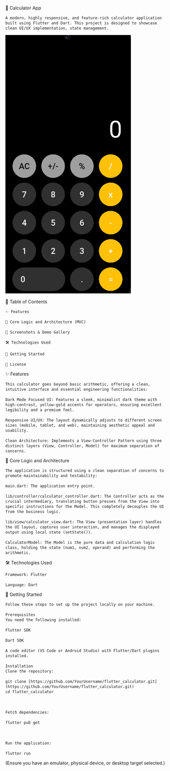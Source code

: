 🧮 Calculator App

    A modern, highly responsive, and feature-rich calculator application built using Flutter and Dart. This project is designed to showcase clean UI/UX implementation, state management. 


![Calculator Screenshot](assets/screenshot.png)


📑 Table of Contents

    ✨ Features
    
    🧠 Core Logic and Architecture (MVC)
    
    📸 Screenshots & Demo Gallery
    
    🛠️ Technologies Used
    
    🚀 Getting Started
    
    📜 License

✨ Features

    This calculator goes beyond basic arithmetic, offering a clean, intuitive interface and essential engineering functionalities:
    
    Dark Mode Focused UI: Features a sleek, minimalist dark theme with high-contrast, yellow-gold accents for operators, ensuring excellent legibility and a premium feel.
    
    Responsive UI/UX: The layout dynamically adjusts to different screen sizes (mobile, tablet, and web), maintaining aesthetic appeal and usability.
    
    Clean Architecture: Implements a View-Controller Pattern using three distinct layers (View, Controller, Model) for maximum separation of concerns.

🧠 Core Logic and Architecture

    The application is structured using a clean separation of concerns to promote maintainability and testability:
    
    main.dart: The application entry point.
    
    lib/controller/calculator_controller.dart: The Controller acts as the crucial intermediary, translating button presses from the View into specific instructions for the Model. This completely decouples the UI from the business logic.
    
    lib/view/calculator_view.dart: The View (presentation layer) handles the UI layout, captures user interaction, and manages the displayed output using local state (setState()).
    
    CalculatorModel: The Model is the pure data and calculation logic class, holding the state (num1, num2, operand) and performing the arithmetic.

🛠️ Technologies Used

    Framework: Flutter 
    
    Language: Dart 

🚀 Getting Started
    
    Follow these steps to set up the project locally on your machine.
    
    Prerequisites
    You need the following installed:
    
    Flutter SDK
    
    Dart SDK
    
    A code editor (VS Code or Android Studio) with Flutter/Dart plugins installed.
    
    Installation
    Clone the repository:
    
    git clone [https://github.com/YourUsername/flutter_calculator.git](https://github.com/YourUsername/flutter_calculator.git)
    cd flutter_calculator
    
    
    
    Fetch dependencies:
    
    flutter pub get
    
    
    
    Run the application:
    
    flutter run
    
    

(Ensure you have an emulator, physical device, or desktop target selected.)